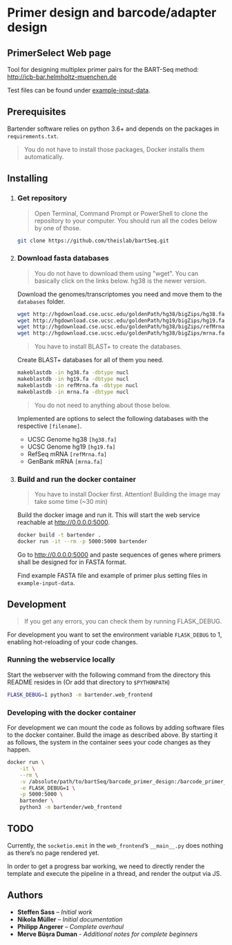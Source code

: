 # Primer design and barcode/adapter design

## PrimerSelect Web page
Tool for designing  multiplex primer pairs for the BART-Seq method:
http://icb-bar.helmholtz-muenchen.de

Test files can be found under [example-input-data](https://github.com/theislab/bartSeq/tree/master/barcode_primer_design/example-input-data).


##
## Prerequisites
Bartender software relies on python 3.6+ and depends on the packages in `requirements.txt`.
>You do not have to install those packages, Docker installs them automatically.

## Installing
1. ### Get repository
    >Open Terminal, Command Prompt or PowerShell to clone the repository to your computer. You should run all the codes below by one of those.

    ```bash
    git clone https://github.com/theislab/bartSeq.git
    ```

2. ### Download fasta databases
    >You do not have to download them using "wget". You can basically click on the links below.
    >hg38 is the newer version.

    Download the genomes/transcriptomes you need and move them to the `databases` folder.

    ```bash
    wget http://hgdownload.cse.ucsc.edu/goldenPath/hg38/bigZips/hg38.fa.gz
    wget http://hgdownload.cse.ucsc.edu/goldenPath/hg19/bigZips/hg19.fa.gz
    wget http://hgdownload.cse.ucsc.edu/goldenPath/hg38/bigZips/refMrna.fa.gz
    wget http://hgdownload.cse.ucsc.edu/goldenPath/hg38/bigZips/mrna.fa.gz
    ```

    >You have to install BLAST+ to create the databases.

    Create BLAST+ databases for all of them you need.

    ```bash
    makeblastdb -in hg38.fa -dbtype nucl
    makeblastdb -in hg19.fa -dbtype nucl
    makeblastdb -in refMrna.fa -dbtype nucl
    makeblastdb -in mrna.fa -dbtype nucl
    ```

    >You do not need to anything about those below.

    Implemented are options to select the following databases with the respective `[filename]`.

    - UCSC Genome hg38 `[hg38.fa]`
    - UCSC Genome hg19 `[hg19.fa]`
    - RefSeq mRNA `[refMrna.fa]`
    - GenBank mRNA `[mrna.fa]`

3. ### Build and run the docker container
    >You have to install Docker first. 
    >Attention! Building the image may take some time (~30 min)

    Build the docker image and run it. This will start the web service reachable at http://0.0.0.0:5000.

    ```bash
    docker build -t bartender .
    docker run -it --rm -p 5000:5000 bartender
    ```

    Go to http://0.0.0.0:5000 and paste sequences of genes where primers shall be designed for in FASTA format.

    Find example FASTA file and example of primer plus setting files in `example-input-data`.

## Development
>If you get any errors, you can check them by running FLASK_DEBUG.

For development you want to set the environment variable `FLASK_DEBUG` to 1, enabling hot-reloading of your code changes.

### Running the webservice locally
Start the webserver with the following command from the directory this README resides in (Or add that directory to `$PYTHONPATH`)

```bash
FLASK_DEBUG=1 python3 -m bartender.web_frontend
```

### Developing with the docker container
For development we can mount the code as follows by adding software files to the docker container. Build the image as described above. By starting it as follows, the system in the container sees your code changes as they happen.

```bash
docker run \
    -it \
    --rm \
    -v /absolute/path/to/bartSeq/barcode_primer_design:/barcode_primer_design \
    -e FLASK_DEBUG=1 \
    -p 5000:5000 \
    bartender \
    python3 -m bartender/web_frontend
```

## TODO
Currently, the `socketio.emit` in the `web_frontend`’s `__main__.py` does nothing as there’s no page rendered yet.

In order to get a progress bar working, we need to directly render the template and execute the pipeline in a thread, and render the output via JS.

## Authors
* **Steffen Sass** – *Initial work*
* **Nikola Müller** – *Initial documentation*
* **Philipp Angerer** – *Complete overhaul*
* **Merve Büşra Duman** - *Additional notes for complete beginners*

